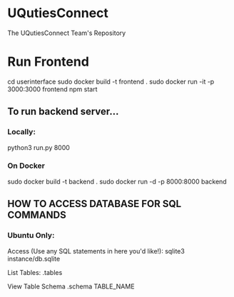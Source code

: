 # UQutiesConnect

The UQutiesConnect Team's Repository

# Run Frontend

cd userinterface
sudo docker build -t frontend .
sudo docker run -it -p 3000:3000 frontend npm start

## To run backend server...

### Locally:

python3 run.py 8000

### On Docker

sudo docker build -t backend .
sudo docker run -d -p 8000:8000 backend

## HOW TO ACCESS DATABASE FOR SQL COMMANDS

### Ubuntu Only:

Access (Use any SQL statements in here you'd like!):
sqlite3 instance/db.sqlite

List Tables:
.tables

View Table Schema
.schema TABLE_NAME
